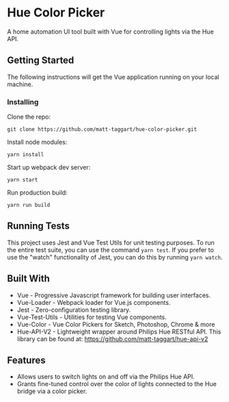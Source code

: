 # Hue Color Picker

A home automation UI tool built with Vue for controlling lights via the Hue API.

## Getting Started

The following instructions will get the Vue application running on your local machine.

### Installing

Clone the repo:

`git clone https://github.com/matt-taggart/hue-color-picker.git`

Install node modules:

`yarn install`

Start up webpack dev server:

`yarn start`

Run production build:

`yarn run build`

## Running Tests

This project uses Jest and Vue Test Utils for unit testing purposes.  To run the entire test suite, you can use the command `yarn test`. If you prefer to use the "watch" functionality of Jest, you can do this by running `yarn watch`.

## Built With

* Vue - Progressive Javascript framework for building user interfaces.
* Vue-Loader - Webpack loader for Vue.js components.
* Jest - Zero-configuration testing library.
* Vue-Test-Utils - Utilities for testing Vue components.
* Vue-Color - Vue Color Pickers for Sketch, Photoshop, Chrome & more
* Hue-API-V2 - Lightweight wrapper around Philips Hue RESTful API. This library can be found at: https://github.com/matt-taggart/hue-api-v2

## Features

* Allows users to switch lights on and off via the Philips Hue API.
* Grants fine-tuned control over the color of lights connected to the Hue bridge via a color picker.